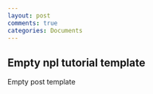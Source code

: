 ```yaml
---
layout: post
comments: true
categories: Documents
---
```


## Empty npl tutorial template

Empty post template